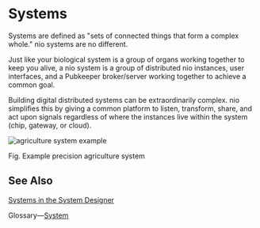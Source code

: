 # Systems

Systems are defined as "sets of connected things that form a complex whole." nio systems are no different.

Just like your biological system is a group of organs working together to keep you alive, a nio system is a group of distributed nio instances, user interfaces, and a Pubkeeper broker/server working together to achieve a common goal.

Building digital distributed systems can be extraordinarily complex.  nio simplifies this by giving a common platform to listen, transform, share, and act upon signals regardless of where the instances live within the system (chip, gateway, or cloud).

![agriculture system example](/img/intro-system.png)

Fig. Example precision agriculture system

## See Also
[Systems in the System Designer](/system-designer/designer-tasks.html#system)

Glossary—[System](/glossary#system)
